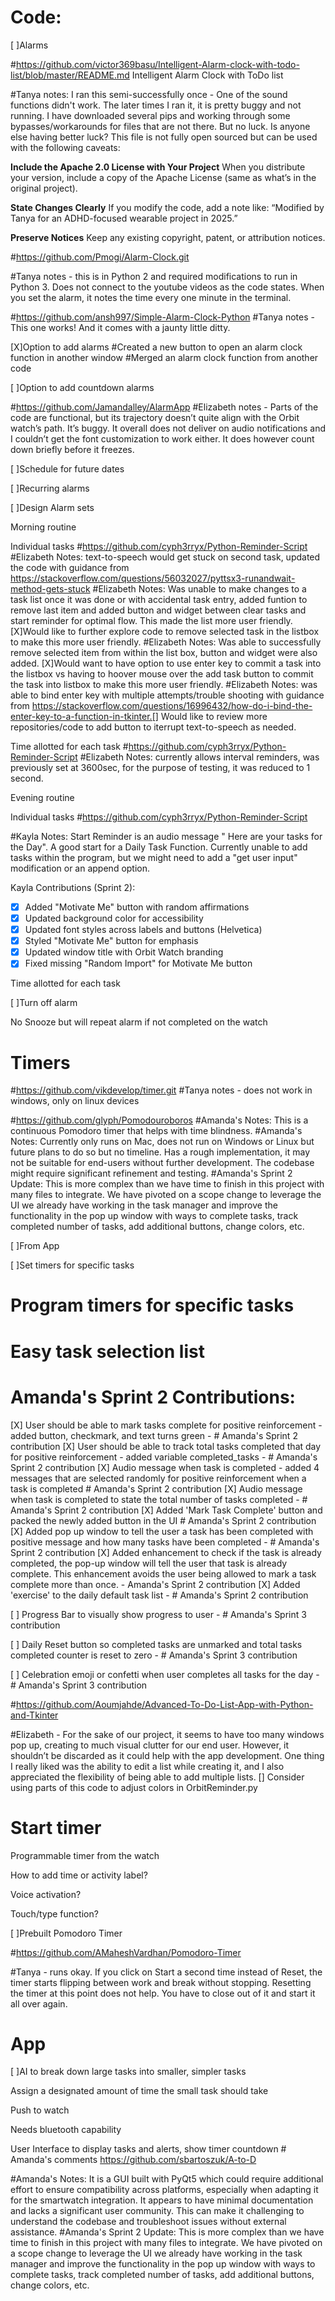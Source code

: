 # Code:   

[ ]Alarms 

#https://github.com/victor369basu/Intelligent-Alarm-clock-with-todo-list/blob/master/README.md
Intelligent Alarm Clock with ToDo list

#Tanya notes: I ran this semi-successfully once - One of the sound functions didn't work. The later times I ran it, it is pretty buggy and not running. I have downloaded several pips and working through some bypasses/workarounds for files that are not there. But no luck. Is anyone else having better luck? 
This file is not fully open sourced but can be used with the following caveats: 

**Include the Apache 2.0 License with Your Project**
When you distribute your version, include a copy of the Apache License (same as what’s in the original project).

**State Changes Clearly**
If you modify the code, add a note like:
“Modified by Tanya for an ADHD-focused wearable project in 2025.”

**Preserve Notices**
Keep any existing copyright, patent, or attribution notices.

#https://github.com/Pmogi/Alarm-Clock.git

#Tanya notes - this is in Python 2 and required modifications to run in Python 3. Does not connect to the youtube videos as the code states. When you set the alarm, it notes the time every one minute in the terminal. 

#https://github.com/ansh997/Simple-Alarm-Clock-Python
#Tanya notes - This one works! And it comes with a jaunty little ditty. 

[X]Option to add alarms
#Created a new button to open an alarm clock function in another window
#Merged an alarm clock function from another code

[ ]Option to add countdown alarms 

#https://github.com/Jamandalley/AlarmApp
#Elizabeth notes - Parts of the code are functional, but its trajectory doesn’t quite align with the Orbit watch’s path. It’s buggy. It overall does not  deliver on audio notifications and I couldn’t get the font customization to work either.  It does however count down briefly before it freezes. 

[ ]Schedule for future dates 

[ ]Recurring alarms 

[ ]Design Alarm sets 

Morning routine 

Individual tasks 
#https://github.com/cyph3rryx/Python-Reminder-Script
#Elizabeth Notes: text-to-speech would get stuck on second task, updated the code with guidance from https://stackoverflow.com/questions/56032027/pyttsx3-runandwait-method-gets-stuck
#Elizabeth Notes: Was unable to make changes to a task list once it was done or with accidental task entry, added funtion to remove last item and added button and widget between clear tasks and start reminder for optimal flow. This made the list more user friendly. [X]Would like to further explore code to remove selected task in the listbox to make this more user friendly.
#Elizabeth Notes: Was able to successfully remove selected item from within the list box, button and widget were also added. [X]Would want to have option to use enter key to commit a task into the listbox vs having to hoover mouse over the add task button to commit the task into listbox to make this more user friendly.
#Elizabeth Notes: was able to bind enter key with multiple attempts/trouble shooting with guidance from https://stackoverflow.com/questions/16996432/how-do-i-bind-the-enter-key-to-a-function-in-tkinter.[] Would like to review more repositories/code to add button to iterrupt text-to-speech as needed.

Time allotted for each task 
#https://github.com/cyph3rryx/Python-Reminder-Script
#Elizabeth Notes: currently allows interval reminders, was previously set at 3600sec, for the purpose of testing, it was reduced to 1 second.

Evening routine 

Individual tasks 
#https://github.com/cyph3rryx/Python-Reminder-Script

#Kayla Notes: Start Reminder is an audio message " Here are your tasks for the Day". A good start for a Daily Task Function. Currently unable to add tasks within the program, but we might need to add a "get user input" modification or an append option. 

Kayla Contributions (Sprint 2):
- [x] Added "Motivate Me" button with random affirmations
- [x] Updated background color for accessibility
- [x] Updated font styles across labels and buttons (Helvetica)
- [x] Styled "Motivate Me" button for emphasis
- [x] Updated window title with Orbit Watch branding
- [x] Fixed missing "Random Import" for Motivate Me button 

Time allotted for each task 

[ ]Turn off alarm 

No Snooze but will repeat alarm if not completed on the watch 

# Timers 
#https://github.com/vikdevelop/timer.git
#Tanya notes - does not work in windows, only on linux devices

#https://github.com/glyph/Pomodouroboros #Amanda's Notes: This is a continuous Pomodoro timer that helps with time blindness.
#Amanda's Notes: Currently only runs on Mac, does not run on Windows or Linux but future plans to do so but no timeline. Has a rough implementation, it may not be suitable for end-users without further development. The codebase might require significant refinement and testing.
#Amanda's Sprint 2 Update: This is more complex than we have time to finish in this project with many files to integrate. We have pivoted on a scope change to leverage the UI we already have working in the task manager and improve the functionality in the pop up window with ways to complete tasks, track completed number of tasks, add additional buttons, change colors, etc.

[ ]From App 

[ ]Set timers for specific tasks 

# Program timers for specific tasks 

# Easy task selection list 

# Amanda's Sprint 2 Contributions:
[X] User should be able to mark tasks complete for positive reinforcement - added button, checkmark, and text turns green - # Amanda's Sprint 2 contribution
[X] User should be able to track total tasks completed that day for positive reinforcement - added variable completed_tasks - # Amanda's Sprint 2 contribution
[X] Audio message when task is completed - added 4 messages that are selected randomly for positive reinforcement when a task is completed # Amanda's Sprint 2 contribution
[X] Audio message when task is completed to state the total number of tasks completed - # Amanda's Sprint 2 contribution
[X] Added 'Mark Task Complete' button and packed the newly added button in the UI # Amanda's Sprint 2 contribution
[X] Added pop up window to tell the user a task has been completed with positive message and how many tasks have been completed - # Amanda's Sprint 2 contribution
[X] Added enhancement to check if the task is already completed, the pop-up window will tell the user that task is already complete. This enhancement avoids the user being allowed to mark a task complete more than once. - Amanda's Sprint 2 contribution
[X] Added 'exercise' to the daily default task list - # Amanda's Sprint 2 contribution

[ ] Progress Bar to visually show progress to user - # Amanda's Sprint 3 contribution

[ ] Daily Reset button so completed tasks are unmarked and total tasks completed counter is reset to zero - # Amanda's Sprint 3 contribution

[ ] Celebration emoji or confetti when user completes all tasks for the day - # Amanda's Sprint 3 contribution

#https://github.com/Aoumjahde/Advanced-To-Do-List-App-with-Python-and-Tkinter

#Elizabeth - For the sake of our project, it seems to have too many windows pop up, creating to much visual clutter for our end user. However, it shouldn’t be discarded as it could help with the app development. One thing I really liked was the ability to edit a list while creating it, and I also appreciated the flexibility of being able to add multiple lists. 
  [] Consider using parts of this code to adjust colors in OrbitReminder.py
  
#  Start timer  

Programmable timer from the watch 

How to add time or activity label? 

Voice activation? 

Touch/type function? 

[ ]Prebuilt Pomodoro Timer 

#https://github.com/AMaheshVardhan/Pomodoro-Timer

#Tanya - runs okay. If you click on Start a second time instead of Reset, the timer starts flipping between work and break without stopping. Resetting the timer at this point does not help. You have to close out of it and start it all over again. 


# App 

[ ]AI to break down large tasks into smaller, simpler tasks 

Assign a designated amount of time the small task should take 

Push to watch 

Needs bluetooth capability 

User Interface to display tasks and alerts, show timer countdown # Amanda's comments https://github.com/sbartoszuk/A-to-D

#Amanda's Notes: It is a GUI built with PyQt5 which could require additional effort to ensure compatibility across platforms, especially when adapting it for the smartwatch integration. It appears to have minimal documentation and lacks a significant user community. This can make it challenging to understand the codebase and troubleshoot issues without external assistance. 
#Amanda's Sprint 2 Update: This is more complex than we have time to finish in this project with many files to integrate. We have pivoted on a scope change to leverage the UI we already have working in the task manager and improve the functionality in the pop up window with ways to complete tasks, track completed number of tasks, add additional buttons, change colors, etc.
